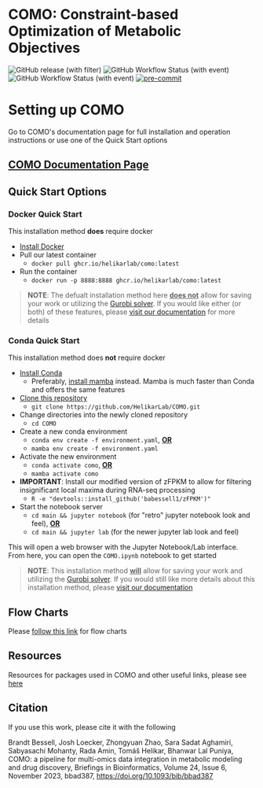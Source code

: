 # COMO: Constraint-based Optimization of Metabolic Objectives

![GitHub release (with filter)](https://img.shields.io/github/v/release/HelikarLab/COMO?filter=v*-master&style=for-the-badge&color=blue)
![GitHub Workflow Status (with event)](https://img.shields.io/github/actions/workflow/status/HelikarLab/COMO/unit_tests.yml?style=for-the-badge&logo=pytest&logoColor=white&label=Tests)
![GitHub Workflow Status (with event)](https://img.shields.io/github/actions/workflow/status/HelikarLab/COMO/container_build.yml?style=for-the-badge&logo=docker&logoColor=white&label=Docker%20Build)
[![pre-commit](https://img.shields.io/badge/pre--commit-enabled-brightgreen?logo=pre-commit)](https://github.com/pre-commit/pre-commit)


# Setting up COMO

Go to COMO's documentation page for full installation and operation instructions or use one of the Quick Start options

## [COMO Documentation Page](https://helikarlab.github.io/COMO)

## Quick Start Options

### Docker Quick Start

This installation method **does** require docker

- [Install Docker](https://docs.docker.com/get-docker/)
- Pull our latest container
    - `docker pull ghcr.io/helikarlab/como:latest`
- Run the container
    - `docker run -p 8888:8888 ghcr.io/helikarlab/como:latest`

> **NOTE**: The defualt installation method here <ins>**does not**</ins> allow for saving your work or utilizing
> the [Gurobi solver](https://www.gurobi.com/). If you would like either (or both) of these features,
> please [visit our documentation](https://helikarlab.github.io/COMO) for more details

### Conda Quick Start

This installation method does **not** require docker

- [Install Conda](https://conda.io/projects/conda/en/latest/user-guide/install/index.html)
    - Preferably, [install mamba](https://mamba.readthedocs.io/en/latest/mamba-installation.html#mamba-install) instead.
      Mamba is much faster than Conda and offers the same features
- [Clone this repository](https://docs.github.com/en/repositories/creating-and-managing-repositories/cloning-a-repository)
    - `git clone https://github.com/HelikarLab/COMO.git`
- Change directories into the newly cloned repository
    - `cd COMO`
- Create a new conda environment
    - `conda env create -f environment.yaml`, <ins>**OR**</ins>
    - `mamba env create -f environment.yaml`
- Activate the new environment
    - `conda activate como`, <ins>**OR**</ins>
    - `mamba activate como`
- **IMPORTANT**: Install our modified version of zFPKM to allow for filtering insignificant local maxima during RNA-seq
  processing
    - `R -e "devtools::install_github('babessell1/zFPKM')"`
- Start the notebook server
    - `cd main && jupyter notebook` (for "retro" jupyter notebook look and feel), <ins>**OR**</ins>
    - `cd main && jupyter lab` (for the newer jupyter lab look and feel)

This will open a web browser with the Jupyter Notebook/Lab interface. From here, you can open the `COMO.ipynb` notebook
to get started

> **NOTE**: This installation method <ins>**will**</ins> allow for saving your work and utilizing
> the [Gurobi solver](https://www.gurobi.com/). If you would still like more details about this installation method,
> please [visit our documentation](https://helikarlab.github.io/COMO)

## Flow Charts

Please [follow this link](https://helikarlab.github.io/COMO/como_flowcharts.html) for flow charts

## Resources

Resources for packages used in COMO and other useful links, please
see [here](https://helikarlab.github.io/COMO/como_resources.html)

## Citation
If you use this work, please cite it with the following

Brandt Bessell, Josh Loecker, Zhongyuan Zhao, Sara Sadat Aghamiri, Sabyasachi Mohanty, Rada Amin, Tomáš Helikar, Bhanwar Lal Puniya, COMO: a pipeline for multi-omics data integration in metabolic modeling and drug discovery, Briefings in Bioinformatics, Volume 24, Issue 6, November 2023, bbad387, https://doi.org/10.1093/bib/bbad387
